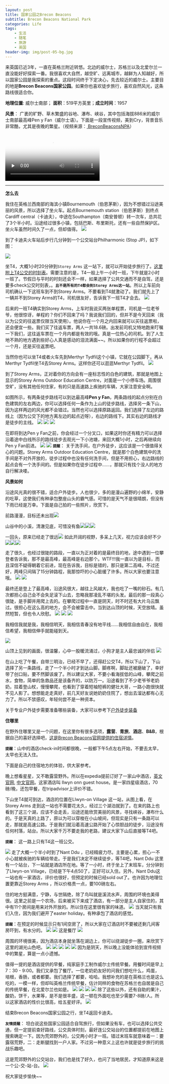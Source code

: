 ```yaml
---
layout: post
title: 国家公园之Brecon Beacons
subtitle: Brecon Beacons National Park 
categories: Life
tags: 
    - 生活
    - 随笔
    - 旅游
    - 英国
header-img: img/post-05-bg.jpg
---
```


来英国已近3年，一直在英格兰附近转悠。北边的威尔士，苏格兰以及北爱尔兰一直没能好好探索一番。我很喜欢大自然，越空旷、远离城市，越鲜为人知越好，所以国家公园是我探索的重点。这段时间终于下定决心，先去较近的威尔士。主要目的地是**Brecon Beacons国家公园**。如果你也喜欢徒步旅行，喜欢自然风光，这条路线很适合你。

**地理位置**: 威尔士南部； **面积**：519平方英里；**成立时间**：1957

**风景**： 广袤的旷野、草木繁盛的谷地、瀑布、峡谷，其中包括海拔886米的威尔士南部最高峰Pen y Fan（威尔士语）。下面是一段宣传视频，美到Cry，背景音乐非常酷，尤其是夜晚的繁星。（视频来源：<a href="https://www.youtube.com/channel/UCiOo-SEMiGu9qvzjeL11XjA" target="_blank"> BreconBeaconsNPA</a>）

<div class="container">
  <div class="row">
    <div class="col-sm-6">
  <div class="embed-responsive embed-responsive-4by3">
    <video class="embed-responsive-item" controls  poster="/img/bac_img.jpg" preload="none">
  <source src="/img/Brecon.mp4" type="video/mp4" >
</video>
    <!-- <iframe class="embed-responsive-item" src="/img/Brecon.mp4" type="video/mp4"></iframe> -->
   </div>
    </div>
   </div>
</div>

------
**怎么去**

我住在英格兰西南部的海滨小镇Bournemouth（伯恩茅斯），因为不想错过沿途美丽的风景，所以选择了坐火车。起点Bournemouth station（伯恩茅斯）到终点Cardiff central（卡迪夫），中途在Southampton（南安普顿）转一次车，总共花了3个半小时。沿途经过很多小镇，包括巴斯、布里斯托，还有一些自然保护区。坐火车虽然时间久了一点，但却值得。
<img src="/img/in-post/tr_map5.jpg" >

到了卡迪夫火车站后步行几分钟到一个公交站台Philharmonic (Stop JP)，如下图：

<img src="/img/in-post/tr_map1.jpg" >

坐T4，大概1小时20分钟到```Storey Arms``` 这一站下，就可以开始徒步旅行了。<a href="https://www.traveline.cymru/timetables/?routeNum=T4&direction_id=1&timetable_key=0T4MFSCA2" target="_blank">这里附上T4公交的时刻表</a>。需要注意的是，T4一般上午一小时一班，下午就是2小时一班了。节假日与平时的时刻还会不一样，如果选择了公共交通而不是自驾，还是要多check公交时刻表，。**```且不是所有的T4都会到Storey Arms这一站```**。所以上车前向司机确认一下这班车到不到Storey Arms。不要看到T4就激动了。我们就先上了一辆并不到Storey Arms的T4，司机很友好，告诉我下一班T4才会去。
<img src="/img/in-post/tr_map7.jpg" >

后来的一班T4确实到Storey Arms，上车时我说买两张单程票，司机是一位老爷爷，他很惊讶，单程的？你们不回来了吗？我说我们回的，但并不是今天回来（我以为公交的往返票仅限当天使用）。他说你在一个月之内回来就可以买往返票啦，还会便宜一些。我们买了往返车票，两人一共18.6磅。出发前司机又特地跑来叮嘱一下我们，这往返车票在一个月内都是有效的哦。真是一位热心的司机。到了人生地不熟的地方遇到些好心人真是感动的泪流满面~~。所以如果你的行程不会超过一个月，还是买往返票吧。

当然你也可以坐T4或者火车先到Merthyr Tydfil这个小镇，它就在公园脚下，再从Merthyr Tydfil坐T4去Storey Arms。这样你还可以逛逛Merthyr Tydfil。
<img src="/img/in-post/tr_map6.jpg" >

到了Storey Arms，正对着你的方向会有一座标志性的白色的建筑，那就是地图上显示的Storey Arms Outdoor Education Centre，对面是一个小停车场。周围很空旷，没有其他任何住家，有的只是高速路上疾驰的车辆，大家注意安全啊。

如图所示，有两条徒步路线可以到达最高峰**Pen y Fan**，两条路线的起点分别在白色建筑的左右两边，你可以选择任何一条作为上山的徒步路线，选择另一条下山，因为这样两边的风光都不会错过。当然也可以选择原路返回。我们选择了左边的路线上（因为公交下的地方离左边的起点近呀），右边的路线下。其实右边的路线才是徒步的主线。
<img src="/img/in-post/tr_img2.jpg">
<img src="/img/in-post/tr_map8.jpg">
<img src="/img/in-post/tr_map2.jpg">

在即将到达Pen y Fan之前，你会经过一个分叉口，如果这时你还有精力可以选择沿着途中白线所示的路线徒步去观光一下小池塘，来回大概1小时，之后再继续向Pen y Fan前进。
<img src="/img/in-post/tr_map9.jpg">
<img src="/img/in-post/tr_img44.jpg">
**```提醒```**： 关于洗手间，在户外徒步，这应该是一个很值得关心的问题。Storey Arms Outdoor Education Centre，就是那个白色建筑中的洗手间是不对外开放的，徒步过程中也没有任何洗手间，但是不用担心，右边路线的起点会有一个洗手间的。但是如果你在徒步过程中......，那就只有找个没人的地方自行解决喽。

**风景如何**

沿途风光真的很不错，适合户外徒步。人也很少，多的是漫山遍野的小绵羊，安静的吃草，这使我们有种承包整座山头的霸气感。可惜的是天气不是很晴朗，但没有下雨已经是万幸。下面是自己拍的一些照片，欣赏下。

前路漫漫，目标还未出现<img src="/img/in-post/tr_img9.jpg">

山谷中的小溪，清澈见底，可惜没有鱼<img src="/img/in-post/tr_img7.jpg"><img src="/img/in-post/tr_img8.jpg"><img src="/img/in-post/tr_img15.jpg">

一回头，原来已经走了很远<img src="/img/in-post/tr_img10.jpg">
如此开阔的视野，多呆上几天，视力应该会好不少<img src="/img/in-post/tr_img3.jpg"><img src="/img/in-post/tr_img5.jpg"><img src="/img/in-post/tr_img6.jpg">

走了很久，也经过很陡的路段，一直以为正对着的是最终目的地，途中遇到一位攀登者告诉我，那不是最高峰，最高峰是右边那个。WTF!!!我一直以为是目标，而且深信不疑得朝着它前进，现在告诉我，目标是错的，那只是第二高峰。不过还好，两峰只间隔了15分钟路程，我那惊吓的小心脏缓了许多。所以大家也要注意哦。
<img src="/img/in-post/tr_img4.jpg">
<img src="/img/in-post/tr_img40.jpg">

最终还是登上了最高峰，沿途风很大，越往上风越大，我也吃了一嘴的砂石。有几次都担心自己会不会失足滚下山去，忽略我那凌乱不堪的头发。最后的那一段真心很陡，是手脚并用爬上去的。在攀爬过程中一直是阴天，时不时还有大片乌云飘过。很担心在这么高的地方，会不会被雷击中。当到达山顶的时候，天空放晴。虽然短暂，但也令人欣慰。
<img src="/img/in-post/tr_img13.jpg">
<img src="/img/in-post/tr_img11.jpg">
<img src="/img/in-post/tr_img12.jpg">

我相信我就是我，我相信明天，我相信青春没有地平线......我相信自由自在，我相信希望，我相信伸手就能碰到天。

<img src="/img/in-post/tr_img1.jpg">

山顶上见到的画面，很温馨，心中一股暖流涌过，小狗才是主人最忠诚的伴侣
<img src="/img/in-post/tr_img14.jpg">

在山上吃了午餐，自带三明治，已经不早了，还得赶公交T4，所以下山了，下山选择了另一条路线，走了一个半小时才到达山脚。脚疼啊，脚趾还被磨破了，幸好带了创口贴，要不然脚该废了。所以建议大家，不要小看海拔低的山峰，攀爬之前水，食物，简单的急救品还是该备齐的，以防万一。沿途看到了不少老爷爷老奶奶，拄着登山杖，慢慢攀爬，也看到了穿着短袖短裤的健壮大哥，一路小跑很快就不见人影了。想想能走走真好，前几天好友说她奶奶住院了，想出去溜达都有心无力了。所以不禁感叹，年轻何尝不是一种资本。

关于专业户外徒步需要准备哪些装备，大家可以参考下<a href="http://www.aiyinsitan123.com/tool.html" target="_blank">户外徒步装备</a>

**住哪里**

在野外住哪里又是一个问题，在这里你有很多选项，**露营**、**青旅**、**酒店**、**B&B**，根据自己的喜好选择吧，<a href="http://www.breconbeacons.org/stay" target="_blank">这是Brecon Beacons官网提供的住宿详情</a>。

**```提醒```**：山中的酒店check-in时间都很晚，一般都下午5点左右开始，不要去太早，太早也无法入住。

下面是自己的住宿地方的体验，供大家参考。

晚上想看星星，又不敢露营野外。所以在expedia提前订好了一家山中酒店，<a href="https://www.expedia.co.uk/?semcid=expe.UK.001.001.02.01&kword=expedia!e.ZzZz.3390000196638.0.19410685821.expedia.expedia&k_user_id=_kenshoo_clickid_&gclid=CjsKDwjw0cXIBRCxjqnE3K3sHhIkAL1LezStfRJ24FYdX1lMIf6Sw_TUfW4HmRdtNdZpQNtLncC-GgIZC_D_BwE" target="_blank">英文官网</a>, <a href="https://www.expedia.cn/" target="_blank">中文官网</a>。这家酒店叫 llwyn onn guest house。是一家四星级酒店，70磅/晚，还包早餐，在tripadvisor上评价不错。

下山坐T4就可到达，酒店的位置在Llwyn-on Village 这一站，从图上看，在Storey Arms 走到这一站也不需要花太久，经过三个湖泊就到了。在来的路上也看到了这三个湖，应该不会走丢，沿途还能欣赏美丽的风景，寻找峡谷，瀑布什么的。于是天真的上路了，原以为可以穿梭在小山坡间，但现实是只有一条路可以走，那就是高速公路。于是我们就沿着高速公路开始了心惊胆战的徒步，沿途没有任何村落，站台。所以大家千万不要走我的老路，建议大家下山后直接等T4吧。

**```提醒```**： 这一路上只有T4这一班公交。

<img src="/img/in-post/tr_map3.jpg">
走了大概一个半小时到了Nant Ddu ，已经精疲力尽。主要是心累，担心一不小心就被疾驰的车辆给带走。于是我们决定不继续徒步，等T4吧，Nant Ddu 这里有一个站台，下一站就是酒店所在地。等了一小时，终于坐上了末班车，分分钟到了Llwyn-on Village，已经是下午4点50了，正好可以入住。另外，Nant Ddu这一站也有一家酒店，评价也很好，但预定的时候已经sold out了。也许因为地理位置更靠近Storey Arms ，所以价格贵一点，要100磅左右。

住的地方挺满意，宁静，与世隔绝，除了鸟叫就是溪流水声，周围的环境也美得很。这里之前是一个农场，后来被买下来成了酒店，有一部分是主人自家住的，其中有11个房间是用来对外开放的。所以住在这里很有家的味道。
<img src="/img/in-post/tr_img17.jpg">
当天就只有我们入住，因为我们避开了easter holiday。有种承包了酒店的感觉。

**```提醒```**：在预定的时候显示只有1间空房了，所以大家在订酒店时不要被还剩几间客房吓到，有水分的。
<img src="/img/in-post/tr_img18.jpg">
<img src="/img/in-post/tr_img28.jpg">
这是餐厅
<img src="/img/in-post/tr_img22.jpg">

周围的环境很美，因为酒店本身就坐落在湖边上，你可以绕湖徒步一圈，来欣赏下这里的湖光山色吧。
<img src="/img/in-post/tr_img16.jpg">
<img src="/img/in-post/tr_img19.jpg">
<img src="/img/in-post/tr_img20.jpg">
<img src="/img/in-post/tr_img29.jpg">
<img src="/img/in-post/tr_img21.jpg">
因为是阴天，所以晚上没能体验到宣传视频中的繁星，算是一点小遗憾。

值得一提的是酒店提供的早餐，纯家庭手工制作威尔士传统早餐。用餐时间是早上7：30 - 9:00。我们又承包了餐厅。一位老奶奶友好的问我们想吃什么，鸡蛋，培根，香肠，或者都要。我们选择了都要，哈哈。我想补充的是在英格兰也是这么吃的，一模一样，但却叫英格兰传统早餐，估计同样的食物在苏格兰也自居是自己的传统早餐，在北爱尔兰也如是。
<img src="/img/in-post/tr_img25.jpg">
<img src="/img/in-post/tr_img24.jpg">
<img src="/img/in-post/tr_img26.jpg">
<img src="/img/in-post/tr_img27.jpg">
除了这些以外，还有自助的果汁，酸奶，饼干，水果等，是不是很丰盛，这一顿在外面吃也至少需要7-8磅/人。所以这家酒店的性价比很高，给五星好评<i style="color:#0085A1" class="fa fa-smile-o" aria-hidden="true"></i>。
<img src="/img/in-post/tr_img23.jpg">

结束Brecon Beacons国家公园之行，坐T4返回卡迪夫。

**```友情提醒```**：
坦白说这些国家公园适合自驾旅行，但如果没有车，也可以选择公共交通，但一定提前查好路线，公交具体时刻，最好连公交站台的位置都提前在地图上搜索确定一下。因为荒郊野外的，公交两小时才一班。错过末班车就意味着一：要露宿荒野，二：走断腿找到一户人家。不过另一种意义上这也许就是徒步旅行的挑战乐趣吧。

这是荒郊野外的公交站台，我们也是找了好久，也问了当地居民，才知道原来这是一个公-交-站-台。
<img src="/img/in-post/tr_img38.jpg">

祝大家徒步愉快~~



	     


